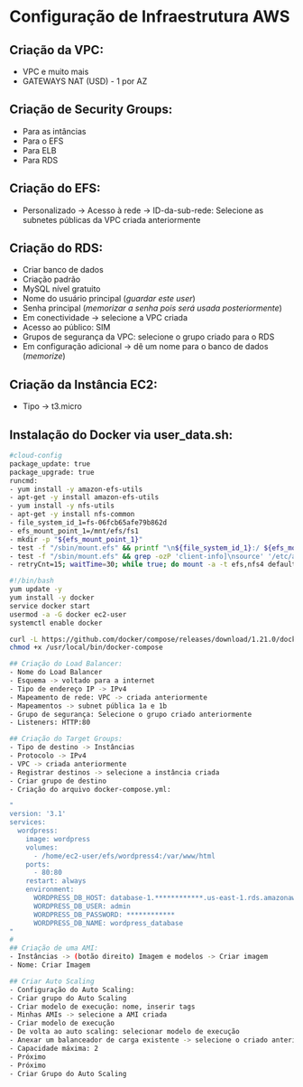 # Configuração de Infraestrutura AWS

## Criação da VPC:

- VPC e muito mais
- GATEWAYS NAT (USD) - 1 por AZ

## Criação de Security Groups:
- Para as intâncias
- Para o EFS
- Para ELB
- Para RDS

## Criação do EFS:

- Personalizado -> Acesso à rede -> ID-da-sub-rede: Selecione as subnetes públicas da VPC criada anteriormente

## Criação do RDS:

- Criar banco de dados
- Criação padrão
- MySQL nível gratuito
- Nome do usuário principal (*guardar este user*)
- Senha principal (*memorizar a senha pois será usada posteriormente*)
- Em conectividade -> selecione a VPC criada
- Acesso ao público: SIM
- Grupos de segurança da VPC: selecione o grupo criado para o RDS
- Em configuração adicional -> dê um nome para o banco de dados (*memorize*)

## Criação da Instância EC2:

- Tipo -> t3.micro

## Instalação do Docker via user_data.sh:

```bash
#cloud-config
package_update: true
package_upgrade: true
runcmd:
- yum install -y amazon-efs-utils
- apt-get -y install amazon-efs-utils
- yum install -y nfs-utils
- apt-get -y install nfs-common
- file_system_id_1=fs-06fcb65afe79b862d
- efs_mount_point_1=/mnt/efs/fs1
- mkdir -p "${efs_mount_point_1}"
- test -f "/sbin/mount.efs" && printf "\n${file_system_id_1}:/ ${efs_mount_point_1} efs tls,_netdev\n" >> /etc/fstab || printf "\n${file_system_id_1}.efs.us-east-1.amazonaws.com:/ ${efs_mount_point_1} nfs4 nfsvers=4.1,rsize=1048576,wsize=1048576,hard,timeo=600,retrans=2,noresvport,_netdev 0 0\n" >> /etc/fstab
- test -f "/sbin/mount.efs" && grep -ozP 'client-info]\nsource' '/etc/amazon/efs/efs-utils.conf'; if [[ $? == 1 ]]; then printf "\n[client-info]\nsource=liw\n" >> /etc/amazon/efs/efs-utils.conf; fi;
- retryCnt=15; waitTime=30; while true; do mount -a -t efs,nfs4 defaults; if [ $? = 0 ] || [ $retryCnt -lt 1 ]; then echo File system mounted successfully; break; fi; echo File system not available, retrying to mount.; ((retryCnt--)); sleep $waitTime; done;

#!/bin/bash
yum update -y
yum install -y docker
service docker start
usermod -a -G docker ec2-user
systemctl enable docker

curl -L https://github.com/docker/compose/releases/download/1.21.0/docker-compose-`uname -s`-`uname -m` -o /usr/local/bin/docker-compose
chmod +x /usr/local/bin/docker-compose

## Criação do Load Balancer:
- Nome do Load Balancer
- Esquema -> voltado para a internet
- Tipo de endereço IP -> IPv4
- Mapeamento de rede: VPC -> criada anteriormente
- Mapeamentos -> subnet pública 1a e 1b
- Grupo de segurança: Selecione o grupo criado anteriormente
- Listeners: HTTP:80

## Criação do Target Groups:
- Tipo de destino -> Instâncias
- Protocolo -> IPv4
- VPC -> criada anteriormente
- Registrar destinos -> selecione a instância criada
- Criar grupo de destino
- Criação do arquivo docker-compose.yml:

"
version: '3.1'
services:
  wordpress:
    image: wordpress
    volumes:
      - /home/ec2-user/efs/wordpress4:/var/www/html
    ports:
      - 80:80
    restart: always
    environment:
      WORDPRESS_DB_HOST: database-1.************.us-east-1.rds.amazonaws.com                 
      WORDPRESS_DB_USER: admin
      WORDPRESS_DB_PASSWORD: ************
      WORDPRESS_DB_NAME: wordpress_database
"
#
## Criação de uma AMI:
- Instâncias -> (botão direito) Imagem e modelos -> Criar imagem
- Nome: Criar Imagem

## Criar Auto Scaling
- Configuração do Auto Scaling:
- Criar grupo do Auto Scaling
- Criar modelo de execução: nome, inserir tags
- Minhas AMIs -> selecione a AMI criada
- Criar modelo de execução
- De volta ao auto scaling: selecionar modelo de execução
- Anexar um balanceador de carga existente -> selecione o criado anteriormente
- Capacidade máxima: 2
- Próximo
- Próximo
- Criar Grupo do Auto Scaling
